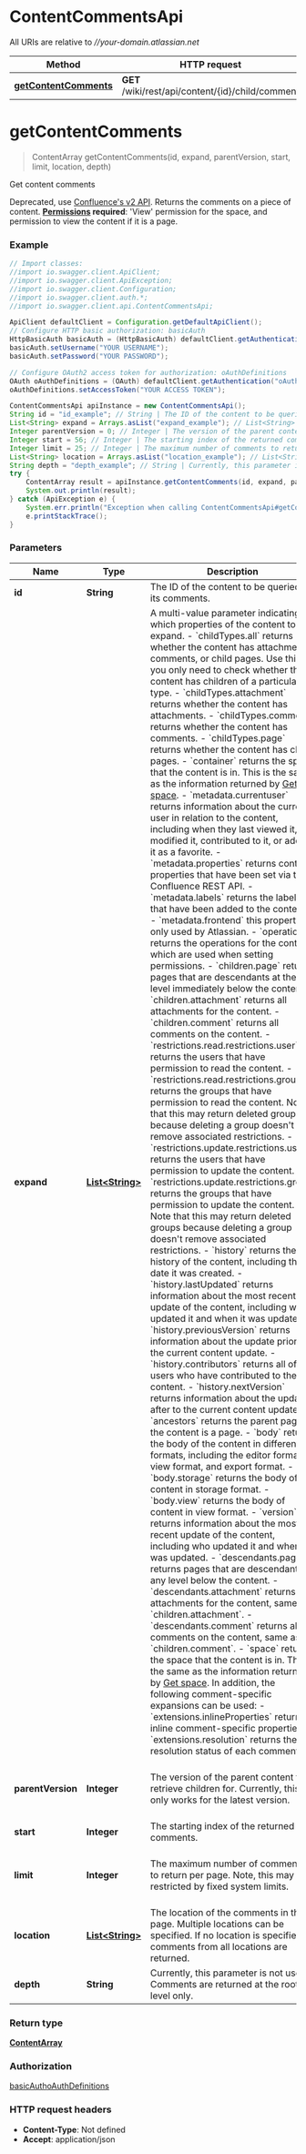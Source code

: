 # ContentCommentsApi

All URIs are relative to *//your-domain.atlassian.net*

Method | HTTP request | Description
------------- | ------------- | -------------
[**getContentComments**](ContentCommentsApi.md#getContentComments) | **GET** /wiki/rest/api/content/{id}/child/comment | Get content comments

<a name="getContentComments"></a>
# **getContentComments**
> ContentArray getContentComments(id, expand, parentVersion, start, limit, location, depth)

Get content comments

Deprecated, use [Confluence&#x27;s v2 API](https://developer.atlassian.com/cloud/confluence/rest/v2/intro/).  Returns the comments on a piece of content.  **[Permissions](https://confluence.atlassian.com/x/_AozKw) required**: &#x27;View&#x27; permission for the space, and permission to view the content if it is a page.

### Example
```java
// Import classes:
//import io.swagger.client.ApiClient;
//import io.swagger.client.ApiException;
//import io.swagger.client.Configuration;
//import io.swagger.client.auth.*;
//import io.swagger.client.api.ContentCommentsApi;

ApiClient defaultClient = Configuration.getDefaultApiClient();
// Configure HTTP basic authorization: basicAuth
HttpBasicAuth basicAuth = (HttpBasicAuth) defaultClient.getAuthentication("basicAuth");
basicAuth.setUsername("YOUR USERNAME");
basicAuth.setPassword("YOUR PASSWORD");

// Configure OAuth2 access token for authorization: oAuthDefinitions
OAuth oAuthDefinitions = (OAuth) defaultClient.getAuthentication("oAuthDefinitions");
oAuthDefinitions.setAccessToken("YOUR ACCESS TOKEN");

ContentCommentsApi apiInstance = new ContentCommentsApi();
String id = "id_example"; // String | The ID of the content to be queried for its comments.
List<String> expand = Arrays.asList("expand_example"); // List<String> | A multi-value parameter indicating which properties of the content to expand.  - `childTypes.all` returns whether the content has attachments, comments, or child pages. Use this if you only need to check whether the content has children of a particular type. - `childTypes.attachment` returns whether the content has attachments. - `childTypes.comment` returns whether the content has comments. - `childTypes.page` returns whether the content has child pages. - `container` returns the space that the content is in. This is the same as the information returned by [Get space](#api-space-spaceKey-get). - `metadata.currentuser` returns information about the current user in relation to the content, including when they last viewed it, modified it, contributed to it, or added it as a favorite. - `metadata.properties` returns content properties that have been set via the Confluence REST API. - `metadata.labels` returns the labels that have been added to the content. - `metadata.frontend` this property is only used by Atlassian. - `operations` returns the operations for the content, which are used when setting permissions. - `children.page` returns pages that are descendants at the level immediately below the content. - `children.attachment` returns all attachments for the content. - `children.comment` returns all comments on the content. - `restrictions.read.restrictions.user` returns the users that have permission to read the content. - `restrictions.read.restrictions.group` returns the groups that have permission to read the content. Note that this may return deleted groups, because deleting a group doesn't remove associated restrictions. - `restrictions.update.restrictions.user` returns the users that have permission to update the content. - `restrictions.update.restrictions.group` returns the groups that have permission to update the content. Note that this may return deleted groups because deleting a group doesn't remove associated restrictions. - `history` returns the history of the content, including the date it was created. - `history.lastUpdated` returns information about the most recent update of the content, including who updated it and when it was updated. - `history.previousVersion` returns information about the update prior to the current content update. - `history.contributors` returns all of the users who have contributed to the content. - `history.nextVersion` returns information about the update after to the current content update. - `ancestors` returns the parent page, if the content is a page. - `body` returns the body of the content in different formats, including the editor format, view format, and export format. - `body.storage` returns the body of content in storage format. - `body.view` returns the body of content in view format. - `version` returns information about the most recent update of the content, including who updated it and when it was updated. - `descendants.page` returns pages that are descendants at any level below the content. - `descendants.attachment` returns all attachments for the content, same as `children.attachment`. - `descendants.comment` returns all comments on the content, same as `children.comment`. - `space` returns the space that the content is in. This is the same as the information returned by [Get space](#api-space-spaceKey-get).  In addition, the following comment-specific expansions can be used: - `extensions.inlineProperties` returns inline comment-specific properties. - `extensions.resolution` returns the resolution status of each comment.
Integer parentVersion = 0; // Integer | The version of the parent content to retrieve children for. Currently, this only works for the latest version.
Integer start = 56; // Integer | The starting index of the returned comments.
Integer limit = 25; // Integer | The maximum number of comments to return per page. Note, this may be restricted by fixed system limits.
List<String> location = Arrays.asList("location_example"); // List<String> | The location of the comments in the page. Multiple locations can be specified. If no location is specified, comments from all locations are returned.
String depth = "depth_example"; // String | Currently, this parameter is not used. Comments are returned at the root level only.
try {
    ContentArray result = apiInstance.getContentComments(id, expand, parentVersion, start, limit, location, depth);
    System.out.println(result);
} catch (ApiException e) {
    System.err.println("Exception when calling ContentCommentsApi#getContentComments");
    e.printStackTrace();
}
```

### Parameters

Name | Type | Description  | Notes
------------- | ------------- | ------------- | -------------
 **id** | **String**| The ID of the content to be queried for its comments. |
 **expand** | [**List&lt;String&gt;**](String.md)| A multi-value parameter indicating which properties of the content to expand.  - &#x60;childTypes.all&#x60; returns whether the content has attachments, comments, or child pages. Use this if you only need to check whether the content has children of a particular type. - &#x60;childTypes.attachment&#x60; returns whether the content has attachments. - &#x60;childTypes.comment&#x60; returns whether the content has comments. - &#x60;childTypes.page&#x60; returns whether the content has child pages. - &#x60;container&#x60; returns the space that the content is in. This is the same as the information returned by [Get space](#api-space-spaceKey-get). - &#x60;metadata.currentuser&#x60; returns information about the current user in relation to the content, including when they last viewed it, modified it, contributed to it, or added it as a favorite. - &#x60;metadata.properties&#x60; returns content properties that have been set via the Confluence REST API. - &#x60;metadata.labels&#x60; returns the labels that have been added to the content. - &#x60;metadata.frontend&#x60; this property is only used by Atlassian. - &#x60;operations&#x60; returns the operations for the content, which are used when setting permissions. - &#x60;children.page&#x60; returns pages that are descendants at the level immediately below the content. - &#x60;children.attachment&#x60; returns all attachments for the content. - &#x60;children.comment&#x60; returns all comments on the content. - &#x60;restrictions.read.restrictions.user&#x60; returns the users that have permission to read the content. - &#x60;restrictions.read.restrictions.group&#x60; returns the groups that have permission to read the content. Note that this may return deleted groups, because deleting a group doesn&#x27;t remove associated restrictions. - &#x60;restrictions.update.restrictions.user&#x60; returns the users that have permission to update the content. - &#x60;restrictions.update.restrictions.group&#x60; returns the groups that have permission to update the content. Note that this may return deleted groups because deleting a group doesn&#x27;t remove associated restrictions. - &#x60;history&#x60; returns the history of the content, including the date it was created. - &#x60;history.lastUpdated&#x60; returns information about the most recent update of the content, including who updated it and when it was updated. - &#x60;history.previousVersion&#x60; returns information about the update prior to the current content update. - &#x60;history.contributors&#x60; returns all of the users who have contributed to the content. - &#x60;history.nextVersion&#x60; returns information about the update after to the current content update. - &#x60;ancestors&#x60; returns the parent page, if the content is a page. - &#x60;body&#x60; returns the body of the content in different formats, including the editor format, view format, and export format. - &#x60;body.storage&#x60; returns the body of content in storage format. - &#x60;body.view&#x60; returns the body of content in view format. - &#x60;version&#x60; returns information about the most recent update of the content, including who updated it and when it was updated. - &#x60;descendants.page&#x60; returns pages that are descendants at any level below the content. - &#x60;descendants.attachment&#x60; returns all attachments for the content, same as &#x60;children.attachment&#x60;. - &#x60;descendants.comment&#x60; returns all comments on the content, same as &#x60;children.comment&#x60;. - &#x60;space&#x60; returns the space that the content is in. This is the same as the information returned by [Get space](#api-space-spaceKey-get).  In addition, the following comment-specific expansions can be used: - &#x60;extensions.inlineProperties&#x60; returns inline comment-specific properties. - &#x60;extensions.resolution&#x60; returns the resolution status of each comment. | [optional]
 **parentVersion** | **Integer**| The version of the parent content to retrieve children for. Currently, this only works for the latest version. | [optional] [default to 0] [enum: 0]
 **start** | **Integer**| The starting index of the returned comments. | [optional]
 **limit** | **Integer**| The maximum number of comments to return per page. Note, this may be restricted by fixed system limits. | [optional] [default to 25] [enum: 0]
 **location** | [**List&lt;String&gt;**](String.md)| The location of the comments in the page. Multiple locations can be specified. If no location is specified, comments from all locations are returned. | [optional]
 **depth** | **String**| Currently, this parameter is not used. Comments are returned at the root level only. | [optional]

### Return type

[**ContentArray**](ContentArray.md)

### Authorization

[basicAuth](../README.md#basicAuth)[oAuthDefinitions](../README.md#oAuthDefinitions)

### HTTP request headers

 - **Content-Type**: Not defined
 - **Accept**: application/json

